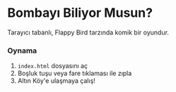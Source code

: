 # Bombayı Biliyor Musun?
Tarayıcı tabanlı, Flappy Bird tarzında komik bir oyundur.

### Oynama
1. `index.html` dosyasını aç
2. Boşluk tuşu veya fare tıklaması ile zıpla
3. Altın Köy'e ulaşmaya çalış!
